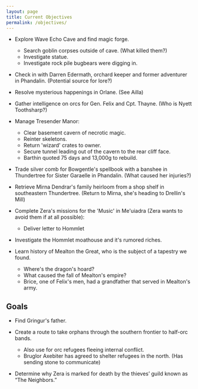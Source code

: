 ```yaml
---
layout: page
title: Current Objectives
permalink: /objectives/
---
```

- Explore Wave Echo Cave and find magic forge.
  - Search goblin corpses outside of cave. (What killed them?)
  - Investigate statue.
  - Investigate rock pile bugbears were digging in.
  
- Check in with Darren Edermath, orchard keeper and former adventurer in Phandalin. (Potential source for lore?)
  
- Resolve mysterious happenings in Orlane. (See Ailla)

- Gather intelligence on orcs for Gen. Felix and Cpt. Thayne. (Who is Nyett Toothsharp?)

- Manage Tresender Manor: 
  - Clear basement cavern of necrotic magic.
  - Reinter skeletons.
  - Return 'wizard' crates to owner.
  - Secure tunnel leading out of the cavern to the rear cliff face.
  - Barthin quoted 75 days and 13,000g to rebuild.

- Trade silver comb for Bowgentle's spellbook with a banshee in Thundertree for Sister Garaelle in Phandalin. (What caused her injuries?)

- Retrieve Mirna Dendrar's family heirloom from a shop shelf in southeastern Thundertree. (Return to Mirna, she's heading to Drellin's Mill)

- Complete Zera's missions for the 'Music' in Me'uiadra (Zera wants to avoid them if at all possible):
  - Deliver letter to Hommlet

- Investigate the Hommlet moathouse and it's rumored riches.

- Learn history of Mealton the Great, who is the subject of a tapestry we found.
  - Where's the dragon's hoard?
  - What caused the fall of Mealton's empire?
  - Brice, one of Felix's men, had a grandfather that served in Mealton's army.

## Goals

- Find Gringur's father.

- Create a route to take orphans through the southern frontier to half-orc bands.
  - Also use for orc refugees fleeing internal conflict.
  - Bruglor Axebiter has agreed to shelter refugees in the north. (Has sending stone to communicate)

- Determine why Zera is marked for death by the thieves’ guild known as “The Neighbors.”
